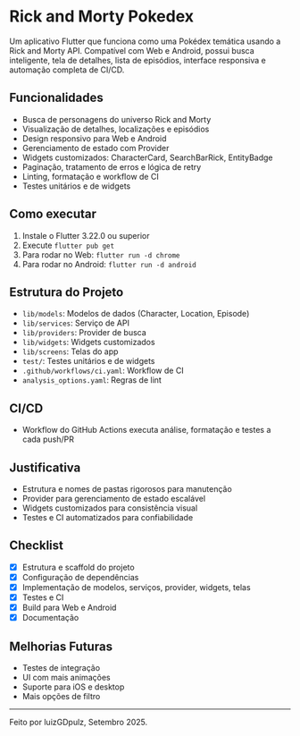 # Rick and Morty Pokedex

Um aplicativo Flutter que funciona como uma Pokédex temática usando a Rick and Morty API. Compatível com Web e Android, possui busca inteligente, tela de detalhes, lista de episódios, interface responsiva e automação completa de CI/CD.

## Funcionalidades
- Busca de personagens do universo Rick and Morty
- Visualização de detalhes, localizações e episódios
- Design responsivo para Web e Android
- Gerenciamento de estado com Provider
- Widgets customizados: CharacterCard, SearchBarRick, EntityBadge
- Paginação, tratamento de erros e lógica de retry
- Linting, formatação e workflow de CI
- Testes unitários e de widgets

## Como executar
1. Instale o Flutter 3.22.0 ou superior
2. Execute `flutter pub get`
3. Para rodar no Web: `flutter run -d chrome`
4. Para rodar no Android: `flutter run -d android`

## Estrutura do Projeto
- `lib/models`: Modelos de dados (Character, Location, Episode)
- `lib/services`: Serviço de API
- `lib/providers`: Provider de busca
- `lib/widgets`: Widgets customizados
- `lib/screens`: Telas do app
- `test/`: Testes unitários e de widgets
- `.github/workflows/ci.yaml`: Workflow de CI
- `analysis_options.yaml`: Regras de lint

## CI/CD
- Workflow do GitHub Actions executa análise, formatação e testes a cada push/PR

## Justificativa
- Estrutura e nomes de pastas rigorosos para manutenção
- Provider para gerenciamento de estado escalável
- Widgets customizados para consistência visual
- Testes e CI automatizados para confiabilidade

## Checklist
- [x] Estrutura e scaffold do projeto
- [x] Configuração de dependências
- [x] Implementação de modelos, serviços, provider, widgets, telas
- [x] Testes e CI
- [x] Build para Web e Android
- [x] Documentação

## Melhorias Futuras
- Testes de integração
- UI com mais animações
- Suporte para iOS e desktop
- Mais opções de filtro

---

Feito por luizGDpulz, Setembro 2025.